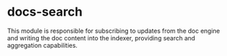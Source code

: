 # docs-search

This module is responsible for subscribing to updates from the doc engine and writing the doc content into the indexer, providing search and aggregation capabilities.
